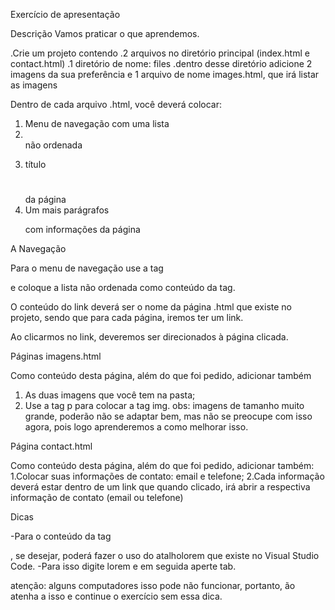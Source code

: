 Exercício de apresentação



Descrição
Vamos praticar o que aprendemos.

.Crie um projeto contendo
.2 arquivos no diretório principal (index.html e contact.html)
.1 diretório de nome: files
.dentro desse diretório adicione 2 imagens da sua preferência e 1 arquivo de   nome images.html, que irá listar as imagens


Dentro de cada arquivo .html, você deverá colocar:

1. Menu de navegação com uma lista <li></li> não ordenada <ul></ul>
2. título <h1></h1> da página
3. Um mais parágrafos <p></p> com informações da página

A Navegação

Para o menu de navegação use a tag <nav></nav> e coloque a lista não ordenada como conteúdo da tag.

O conteúdo do link deverá ser o nome da página .html que existe no projeto, sendo que para cada página, iremos ter um link.

Ao clicarmos no link, deveremos ser direcionados à página clicada.

Páginas imagens.html

Como conteúdo desta página, além do que foi pedido, adicionar também

1. As duas imagens que você tem na pasta;
2. Use a tag p para colocar a tag img.
obs: imagens de tamanho muito grande, poderão não se adaptar bem, mas não se preocupe com isso agora, pois logo aprenderemos a como melhorar isso.

Página contact.html

Como conteúdo desta página, além do que foi pedido, adicionar também:
1.Colocar suas informações de contato: email e telefone;
2.Cada informação deverá estar dentro de um link que quando clicado, irá abrir a respectiva informação de contato (email ou telefone)

Dicas

-Para o conteúdo da tag <p></p>, se desejar, poderá fazer o uso do atalholorem que existe no Visual Studio Code.
-Para isso digite lorem e em seguida aperte tab.

atenção: alguns computadores isso pode não funcionar, portanto, ão atenha a isso e continue o exercício sem essa dica.


